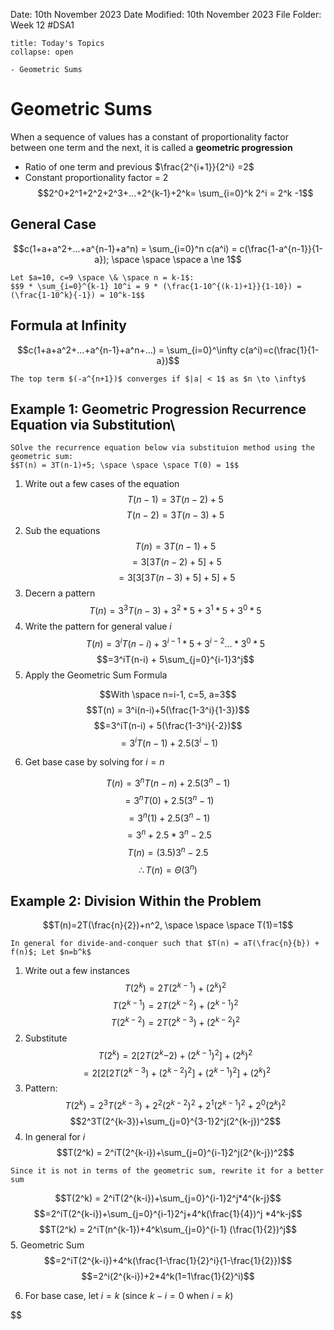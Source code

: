 Date: 10th November 2023
Date Modified: 10th November 2023
File Folder: Week 12
#DSA1

```ad-abstract
title: Today's Topics
collapse: open

- Geometric Sums

```

# Geometric Sums

When a sequence of values has a constant of proportionality factor between one term and the next, it is called a **geometric progression**
- Ratio of one term and previous $\frac{2^{i+1}}{2^i} =2$
- Constant proportionality factor = 2
 $$2^0+2^1+2^2+2^3+...+2^{k-1}+2^k= \sum_{i=0}^k 2^i = 2^k -1$$

## General Case

$$c(1+a+a^2+...+a^{n-1}+a^n) = \sum_{i=0}^n c(a^i) = c(\frac{1-a^{n-1}}{1-a}); \space \space \space a \ne 1$$

```ad-example
Let $a=10, c=9 \space \& \space n = k-1$:
$$9 * \sum_{i=0}^{k-1} 10^i = 9 * (\frac{1-10^{(k-1)+1}}{1-10}) = (\frac{1-10^k}{-1}) = 10^k-1$$
```

## Formula at Infinity

$$c(1+a+a^2+...+a^{n-1}+a^n+...) = \sum_{i=0}^\infty c(a^i)=c(\frac{1}{1-a})$$
```ad-important
The top term $(-a^{n+1})$ converges if $|a| < 1$ as $n \to \infty$
```

## Example 1: Geometric Progression Recurrence Equation via Substitution\

```ad-question
SOlve the recurrence equation below via substituion method using the geometric sum:
$$T(n) = 3T(n-1)+5; \space \space \space T(0) = 1$$
```

1. Write out a few cases of the equation
$$T(n-1)=3T(n-2)+5$$
$$T(n-2)=3T(n-3)+5$$
2. Sub the equations
$$T(n) = 3T(n-1)+5$$
$$=3[3T(n-2)+5]+5$$
$$=3[3[3T(n-3)+5]+5]+5$$
3. Decern a pattern
$$T(n) = 3^3T(n-3)+3^2*5+3^1*5+3^0*5$$
4. Write the pattern for general value $i$
$$T(n) = 3^iT(n-i)+3^{i-1}*5+3^{i-2}...*3^0*5$$
$$=3^iT(n-i) + 5\sum_{j=0}^{i-1}3^j$$
5. Apply the Geometric Sum Formula

$$With \space n=i-1, c=5, a=3$$
$$T(n) = 3^i(n-i)+5(\frac{1-3^i}{1-3})$$
$$=3^iT(n-i) + 5(\frac{1-3^i}{-2})$$
$$=3^iT(n-1)+2.5(3^i-1)$$

6. Get base case by solving for $i=n$

$$T(n) = 3^nT(n-n)+2.5(3^n-1)$$
$$=3^nT(0)+2.5(3^n-1)$$
$$=3^n(1)+2.5(3^n-1)$$
$$=3^n+2.5*3^n-2.5$$
$$T(n) = (3.5)3^n-2.5$$
$$\therefore T(n) = \Theta(3^n)$$

## Example 2: Division Within the Problem

$$T(n)=2T(\frac{n}{2})+n^2, \space \space \space T(1)=1$$
```ad-important
In general for divide-and-conquer such that $T(n) = aT(\frac{n}{b}) + f(n)$; Let $n=b^k$
```

1. Write out a few instances
$$T(2^k) = 2T(2^{k-1}) + (2^k)^2$$
$$T(2^{k-1}) = 2T(2^{k-2}) + (2^{k-1})^2$$
$$T(2^{k-2}) = 2T(2^{k-3}) + (2^{k-2})^2$$
2. Substitute
$$T(2^k) = 2[2T(2^k{-2})+ (2^{k-1})^2]+(2^k)^2$$
$$= 2[2[2T(2^{k-3})+(2^{k-2})^2]+(2^{k-1})^2] + (2^k)^2$$
3. Pattern:
$$T(2^k) = 2^3T(2^{k-3})+2^2(2^{k-2})^2+2^1(2^{k-1})^2+2^0(2^k)^2$$
$$2^3T(2^{k-3})+\sum_{j=0}^{3-1}2^j(2^{k-j})^2$$
4. In general for $i$
$$T(2^k) = 2^iT(2^{k-i})+\sum_{j=0}^{i-1}2^j(2^{k-j})^2$$
```ad-note
Since it is not in terms of the geometric sum, rewrite it for a better sum
```
$$T(2^k) = 2^iT(2^{k-i})+\sum_{j=0}^{i-1}2^j*4^{k-j}$$
$$=2^iT(2^{k-i})+\sum_{j=0}^{i-1}2^j+4^k(\frac{1}{4})^j *4^k-j$$
$$T(2^k) = 2^iT(n^{k-1})+4^k\sum_{j=0}^{i-1} (\frac{1}{2})^j$$
5. Geometric Sum
$$=2^iT(2^{k-i})+4^k(\frac{1-\frac{1}{2}^i}{1-\frac{1}{2}})$$
$$=2^i(2^{k-i})+2*4^k(1=1\frac{1}{2}^i)$$

6. For base case, let $i=k$ (since $k-i=0$  when $i=k$)

$$

